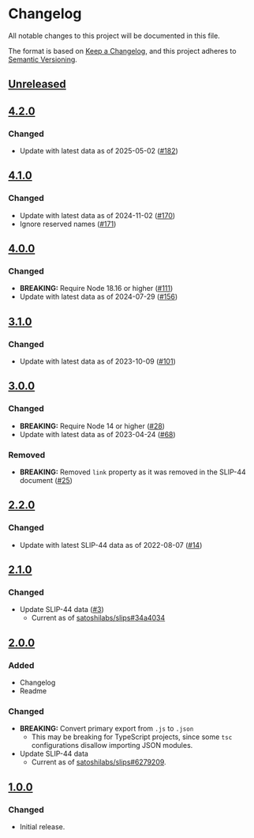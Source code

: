 # Changelog
All notable changes to this project will be documented in this file.

The format is based on [Keep a Changelog](https://keepachangelog.com/en/1.0.0/),
and this project adheres to [Semantic Versioning](https://semver.org/spec/v2.0.0.html).

## [Unreleased]

## [4.2.0]
### Changed
- Update with latest data as of 2025-05-02 ([#182](https://github.com/MetaMask/slip44/pull/182))

## [4.1.0]
### Changed
- Update with latest data as of 2024-11-02 ([#170](https://github.com/MetaMask/slip44/pull/170))
- Ignore reserved names ([#171](https://github.com/MetaMask/slip44/pull/171))

## [4.0.0]
### Changed
- **BREAKING:** Require Node 18.16 or higher ([#111](https://github.com/MetaMask/slip44/pull/111))
- Update with latest data as of 2024-07-29 ([#156](https://github.com/MetaMask/slip44/pull/156))

## [3.1.0]
### Changed
- Update with latest data as of 2023-10-09 ([#101](https://github.com/MetaMask/slip44/pull/101))

## [3.0.0]
### Changed
- **BREAKING:** Require Node 14 or higher ([#28](https://github.com/MetaMask/slip44/pull/28))
- Update with latest data as of 2023-04-24 ([#68](https://github.com/MetaMask/slip44/pull/68))

### Removed
- **BREAKING:** Removed `link` property as it was removed in the SLIP-44 document ([#25](https://github.com/MetaMask/slip44/pull/25))

## [2.2.0]
### Changed
- Update with latest SLIP-44 data as of 2022-08-07 ([#14](https://github.com/MetaMask/slip44/pull/14))

## [2.1.0]
### Changed
- Update SLIP-44 data ([#3](https://github.com/MetaMask/slip44/pull/3))
  - Current as of [satoshilabs/slips#34a4034](https://github.com/satoshilabs/slips/blob/34a4034bdf0da30f49b7bb2fe24251c381d739fd/slip-0044.md)

## [2.0.0]
### Added
- Changelog
- Readme

### Changed
- **BREAKING:** Convert primary export from `.js` to `.json`
  - This may be breaking for TypeScript projects, since some `tsc` configurations disallow importing JSON modules.
- Update SLIP-44 data
  - Current as of [satoshilabs/slips#6279209](https://github.com/satoshilabs/slips/blob/6279209c5686c2910d67a37ddeef2643228472b1/slip-0044.md).

## [1.0.0]
### Changed
- Initial release.

[Unreleased]: https://github.com/MetaMask/slip44/compare/v4.2.0...HEAD
[4.2.0]: https://github.com/MetaMask/slip44/compare/v4.1.0...v4.2.0
[4.1.0]: https://github.com/MetaMask/slip44/compare/v4.0.0...v4.1.0
[4.0.0]: https://github.com/MetaMask/slip44/compare/v3.1.0...v4.0.0
[3.1.0]: https://github.com/MetaMask/slip44/compare/v3.0.0...v3.1.0
[3.0.0]: https://github.com/MetaMask/slip44/compare/v2.2.0...v3.0.0
[2.2.0]: https://github.com/MetaMask/slip44/compare/v2.1.0...v2.2.0
[2.1.0]: https://github.com/MetaMask/slip44/compare/v2.0.0...v2.1.0
[2.0.0]: https://github.com/MetaMask/slip44/compare/v1.0.0...v2.0.0
[1.0.0]: https://github.com/MetaMask/slip44/releases/tag/v1.0.0
